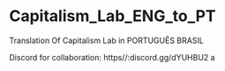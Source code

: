 # Capitalism_Lab_ENG_to_PT
Translation Of Capitalism Lab in PORTUGUÊS BRASIL

Discord for collaboration: https//:discord.gg/dYUHBU2
a
